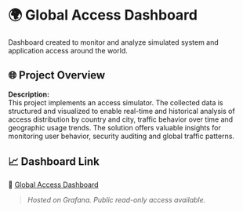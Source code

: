 # 🌍 Global Access Dashboard

Dashboard created to monitor and analyze simulated system and application access around the world.

## 🌐 Project Overview

**Description:**  
This project implements an access simulator. The collected data is structured and visualized to enable real-time and historical analysis of access distribution by country and city, traffic behavior over time and geographic usage trends. 
The solution offers valuable insights for monitoring user behavior, security auditing and global traffic patterns.


## 📈 Dashboard Link

🔗 [Global Access Dashboard](https://msconsultoria.grafana.net/dashboard/snapshot/uaNjwEY81XiC2MXKWWnu4c9HSWqi49sP)

> _Hosted on Grafana. Public read-only access available._
